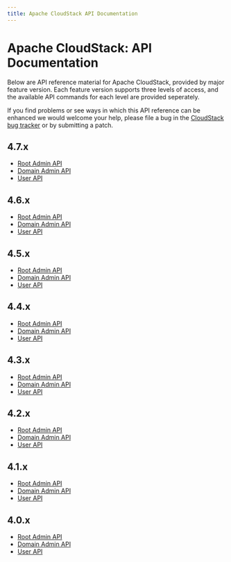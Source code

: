 ```yaml
---
title: Apache CloudStack API Documentation
---
```


<div class="row">

<div class="col-lg-12">

<div class="page-header">

<h1 id="indicators">Apache CloudStack: API Documentation</h1>

</div>

</div>

</div>

Below are API reference material for Apache CloudStack, provided by major feature version.  Each feature version supports three levels of access, and the available API commands for each level are provided seperately.

If you find problems or see ways in which this API reference can be enhanced
we would welcome your help, please file a bug in the
[CloudStack bug tracker](https://issues.apache.org/jira/browse/CLOUDSTACK)
or by submitting a patch.

## 4.7.x

* [Root Admin API](api/apidocs-4.7/TOC_Root_Admin.html)
* [Domain Admin API](api/apidocs-4.7/TOC_Domain_Admin.html)
* [User API](api/apidocs-4.7/TOC_User.html)


## 4.6.x

* [Root Admin API](api/apidocs-4.6/TOC_Root_Admin.html)
* [Domain Admin API](api/apidocs-4.6/TOC_Domain_Admin.html)
* [User API](api/apidocs-4.6/TOC_User.html)

## 4.5.x

* [Root Admin API](api/apidocs-4.5/TOC_Root_Admin.html)
* [Domain Admin API](api/apidocs-4.5/TOC_Domain_Admin.html)
* [User API](api/apidocs-4.5/TOC_User.html)

## 4.4.x

* [Root Admin API](api/apidocs-4.4/TOC_Root_Admin.html)
* [Domain Admin API](api/apidocs-4.4/TOC_Domain_Admin.html)
* [User API](api/apidocs-4.4/TOC_User.html)

## 4.3.x

* [Root Admin API](api/apidocs-4.3/TOC_Root_Admin.html)
* [Domain Admin API](api/apidocs-4.3/TOC_Domain_Admin.html)
* [User API](api/apidocs-4.3/TOC_User.html)

## 4.2.x

* [Root Admin API](api/apidocs-4.2/TOC_Root_Admin.html)
* [Domain Admin API](api/apidocs-4.2/TOC_Domain_Admin.html)
* [User API](api/apidocs-4.2/TOC_User.html)

## 4.1.x

* [Root Admin API](api/apidocs-4.1/TOC_Root_Admin.html)
* [Domain Admin API](api/apidocs-4.1/TOC_Domain_Admin.html)
* [User API](api/apidocs-4.1/TOC_User.html)

## 4.0.x

* [Root Admin API](api/apidocs-4.0.0/TOC_Root_Admin.html)
* [Domain Admin API](api/apidocs-4.0.0/TOC_Domain_Admin.html)
* [User API](api/apidocs-4.0.0/TOC_User.html)

